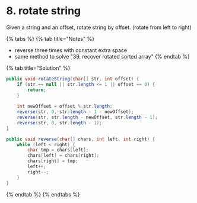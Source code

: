 # 8. rotate string

Given a string and an offset, rotate string by offset. \(rotate from left to right\)

{% tabs %}
{% tab title="Notes" %}
* reverse three times with constant extra space
* same method to solve "39. recover rotated sorted array"
{% endtab %}

{% tab title="Solution" %}
```java
public void rotateString(char[] str, int offset) {
    if (str == null || str.length <= 1 || offset == 0) {
        return;
    }
    
    int newOffset = offset % str.length;
    reverse(str, 0, str.length - 1 - newOffset);
    reverse(str, str.length - newOffset, str.length - 1);
    reverse(str, 0, str.length - 1);
}

public void reverse(char[] chars, int left, int right) {
    while (left < right) {
        char tmp = chars[left];
        chars[left] = chars[right];
        chars[right] = tmp;
        left++;
        right--;
    }
}
```
{% endtab %}
{% endtabs %}



